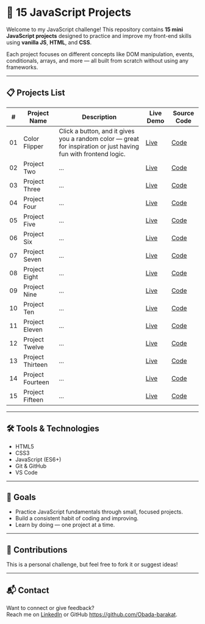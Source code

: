 # 🚀 15 JavaScript Projects

Welcome to my JavaScript challenge! This repository contains **15 mini JavaScript projects** designed to practice and improve my front-end skills using **vanilla JS**, **HTML**, and **CSS**.

Each project focuses on different concepts like DOM manipulation, events, conditionals, arrays, and more — all built from scratch without using any frameworks.

---

## 📋 Projects List

| #   | Project Name             | Description                         | Live Demo                | Source Code              |
|-----|--------------------------|-------------------------------------|---------------------------|--------------------------|
| 01  | Color Flipper              | Click a button, and it gives you a random color — great for inspiration or just having fun with frontend logic.   | [Live](https://obada-barakat.github.io/JavaScript-Projects/1-JavaScript-color-flipper)                | [Code](#)                |
| 02  | Project Two              | ...    | [Live](#)                | [Code](#)                |
| 03  | Project Three            | ...  | [Live](#)                | [Code](#)                |
| 04  | Project Four             | ...                                 | [Live](#)                | [Code](#)                |
| 05  | Project Five             | ...                                 | [Live](#)                | [Code](#)                |
| 06  | Project Six              | ...                                 | [Live](#)                | [Code](#)                |
| 07  | Project Seven            | ...                                 | [Live](#)                | [Code](#)                |
| 08  | Project Eight            | ...                                 | [Live](#)                | [Code](#)                |
| 09  | Project Nine             | ...                                 | [Live](#)                | [Code](#)                |
| 10  | Project Ten              | ...                                 | [Live](#)                | [Code](#)                |
| 11  | Project Eleven           | ...                                 | [Live](#)                | [Code](#)                |
| 12  | Project Twelve           | ...                                 | [Live](#)                | [Code](#)                |
| 13  | Project Thirteen         | ...                                 | [Live](#)                | [Code](#)                |
| 14  | Project Fourteen         | ...                                 | [Live](#)                | [Code](#)                |
| 15  | Project Fifteen          | ...                                 | [Live](#)                | [Code](#)                |

---

## 🛠️ Tools & Technologies

- HTML5  
- CSS3  
- JavaScript (ES6+)  
- Git & GitHub  
- VS Code

---

## 📌 Goals

- Practice JavaScript fundamentals through small, focused projects.
- Build a consistent habit of coding and improving.
- Learn by doing — one project at a time.

---

## 🙌 Contributions

This is a personal challenge, but feel free to fork it or suggest ideas!

---

## 📬 Contact

Want to connect or give feedback?  
Reach me on [LinkedIn](www.linkedin.com/in/ubba-obada) or GitHub https://github.com/Obada-barakat.


